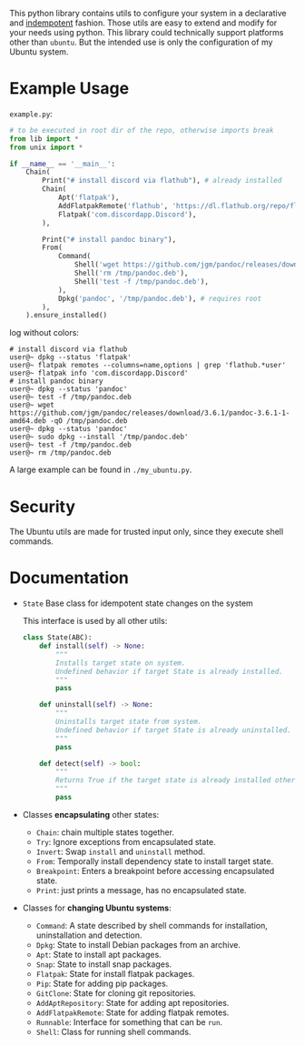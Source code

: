 This python library contains utils to configure your system in a declarative and [indempotent](https://en.wikipedia.org/wiki/Idempotence) fashion.
Those utils are easy to extend and modify for your needs using python.
This library could technically support platforms other than `ubuntu`.
But the intended use is only the configuration of my Ubuntu system.



# Example Usage

`example.py`:
```python
# to be executed in root dir of the repo, otherwise imports break
from lib import *
from unix import *

if __name__ == '__main__':
    Chain(
        Print("# install discord via flathub"), # already installed
        Chain(
            Apt('flatpak'), 
            AddFlatpakRemote('flathub', 'https://dl.flathub.org/repo/flathub.flatpakrepo'),
            Flatpak('com.discordapp.Discord'),
        ),

        Print("# install pandoc binary"),
        From(
            Command(
                Shell('wget https://github.com/jgm/pandoc/releases/download/3.6.1/pandoc-3.6.1-1-amd64.deb -qO /tmp/pandoc.deb'),
                Shell('rm /tmp/pandoc.deb'),
                Shell('test -f /tmp/pandoc.deb'),
            ),
            Dpkg('pandoc', '/tmp/pandoc.deb'), # requires root
        ),
    ).ensure_installed()
```

log without colors:

```plain
# install discord via flathub
user@~ dpkg --status 'flatpak'
user@~ flatpak remotes --columns=name,options | grep 'flathub.*user'
user@~ flatpak info 'com.discordapp.Discord'
# install pandoc binary
user@~ dpkg --status 'pandoc'
user@~ test -f /tmp/pandoc.deb
user@~ wget https://github.com/jgm/pandoc/releases/download/3.6.1/pandoc-3.6.1-1-amd64.deb -qO /tmp/pandoc.deb
user@~ dpkg --status 'pandoc'
user@~ sudo dpkg --install '/tmp/pandoc.deb'
user@~ test -f /tmp/pandoc.deb
user@~ rm /tmp/pandoc.deb
```

A large example can be found in `./my_ubuntu.py`.

# Security

The Ubuntu utils are made for trusted input only, since they execute shell commands.

# Documentation

- `State` Base class for idempotent state changes on the system

    This interface is used by all other utils:
    ```python
    class State(ABC):
        def install(self) -> None:
            """
            Installs target state on system. 
            Undefined behavior if target State is already installed.
            """
            pass

        def uninstall(self) -> None:
            """
            Uninstalls target state from system.
            Undefined behavior if target State is already uninstalled.
            """
            pass

        def detect(self) -> bool:
            """
            Returns True if the target state is already installed otherwise False.
            """
            pass
    ```
    

- Classes **encapsulating** other states:
    - `Chain`: chain multiple states together.
    - `Try`: Ignore exceptions from encapsulated state. 
    - `Invert`: Swap `install` and `uninstall` method.
    - `From`: Temporally install dependency state to install target state.
    - `Breakpoint`: Enters a breakpoint before accessing encapsulated state.
    - `Print`: just prints a message, has no encapsulated state.
- Classes for **changing Ubuntu systems**:
    - `Command`: A state described by shell commands for installation, uninstallation and detection.
    - `Dpkg`: State to install Debian packages from an archive.
    - `Apt`: State to install apt packages.
    - `Snap`: State to install snap packages.
    - `Flatpak`: State for install flatpak packages. 
    - `Pip`: State for adding pip packages.
    - `GitClone`: State for cloning git repositories.
    - `AddAptRepository`: State for adding apt repositories.
    - `AddFlatpakRemote`: State for adding flatpak remotes.
    - `Runnable`: Interface for something that can be `run`.
    - `Shell`: Class for running shell commands.

